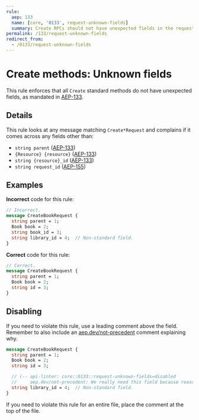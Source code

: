 ```yaml
---
rule:
  aep: 133
  name: [core, '0133', request-unknown-fields]
  summary: Create RPCs should not have unexpected fields in the request.
permalink: /133/request-unknown-fields
redirect_from:
  - /0133/request-unknown-fields
---
```


# Create methods: Unknown fields

This rule enforces that all `Create` standard methods do not have unexpected
fields, as mandated in [AEP-133][].

## Details

This rule looks at any message matching `Create*Request` and complains if it
comes across any fields other than:

- `string parent` ([AEP-133][])
- `{Resource} {resource}` ([AEP-133][])
- `string {resource}_id` ([AEP-133][])
- `string request_id` ([AEP-155][])

## Examples

**Incorrect** code for this rule:

```proto
// Incorrect.
message CreateBookRequest {
  string parent = 1;
  Book book = 2;
  string book_id = 3;
  string library_id = 4;  // Non-standard field.
}
```

**Correct** code for this rule:

```proto
// Correct.
message CreateBookRequest {
  string parent = 1;
  Book book = 2;
  string id = 3;
}
```

## Disabling

If you need to violate this rule, use a leading comment above the field.
Remember to also include an [aep.dev/not-precedent][] comment explaining why.

```proto
message CreateBookRequest {
  string parent = 1;
  Book book = 2;
  string id = 3;

  // (-- api-linter: core::0133::request-unknown-fields=disabled
  //     aep.dev/not-precedent: We really need this field because reasons. --)
  string library_id = 4;  // Non-standard field.
}
```

If you need to violate this rule for an entire file, place the comment at the
top of the file.

[aep-133]: https://aep.dev/133
[aep-155]: https://aep.dev/155
[aep.dev/not-precedent]: https://aep.dev/not-precedent
